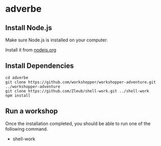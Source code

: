 # adverbe

## Install Node.js

Make sure Node.js is installed on your computer.

Install it from [nodejs.org](https://nodejs.org/en/)

## Install Dependencies

```
cd adverbe
git clone https://github.com/workshopper/workshopper-adventure.git ../workshopper-adventure
git clone https://github.com/Zleub/shell-work.git ../shell-work
npm install
```

## Run a workshop

Once the installation completed, you should be able to run one of the following command.

- shell-work
